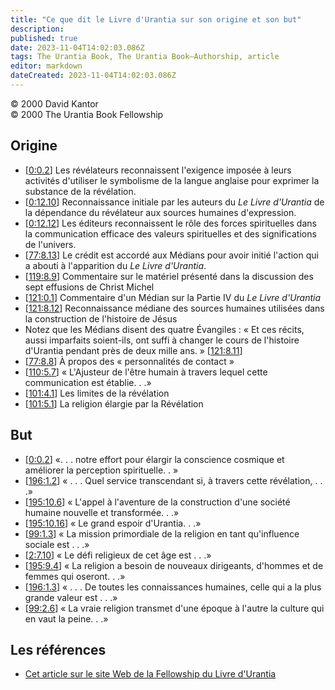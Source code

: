 ```yaml
---
title: "Ce que dit le Livre d'Urantia sur son origine et son but"
description: 
published: true
date: 2023-11-04T14:02:03.086Z
tags: The Urantia Book, The Urantia Book—Authorship, article
editor: markdown
dateCreated: 2023-11-04T14:02:03.086Z
---
```


<p class="v-card v-sheet theme--light grey lighten-3 px-2">© 2000 David Kantor<br>© 2000 The Urantia Book Fellowship</p>

## Origine

- \[[0:0.2](/fr/The_Urantia_Book/0#p0_2)\] Les révélateurs reconnaissent l'exigence imposée à leurs activités d'utiliser le symbolisme de la langue anglaise pour exprimer la substance de la révélation.
- \[[0:12.10](/fr/The_Urantia_Book/0#p12_10)\] Reconnaissance initiale par les auteurs du _Le Livre d'Urantia_ de la dépendance du révélateur aux sources humaines d'expression.
- \[[0:12.12](/fr/The_Urantia_Book/0#p12_12)\] Les éditeurs reconnaissent le rôle des forces spirituelles dans la communication efficace des valeurs spirituelles et des significations de l'univers.
- \[[77:8.13](/fr/The_Urantia_Book/77#p8_13)\] Le crédit est accordé aux Médians pour avoir initié l'action qui a abouti à l'apparition du _Le Livre d'Urantia_.
- \[[119:8.9](/fr/The_Urantia_Book/119#p8_9)\] Commentaire sur le matériel présenté dans la discussion des sept effusions de Christ Michel
- \[[121:0.1](/fr/The_Urantia_Book/121#p0_1)\] Commentaire d'un Médian sur la Partie IV du _Le Livre d'Urantia_
- \[[121:8.12](/fr/The_Urantia_Book/121#p8_12)\] Reconnaissance médiane des sources humaines utilisées dans la construction de l'histoire de Jésus
- Notez que les Médians disent des quatre Évangiles : « Et ces récits, aussi imparfaits soient-ils, ont suffi à changer le cours de l'histoire d'Urantia pendant près de deux mille ans. » \[[121:8.11](/fr/Le_Livre_Urantia/121#p8_11)\]
- \[[77:8.8](/fr/The_Urantia_Book/77#p8_8)\] À propos des « personnalités de contact »
- \[[110:5.7](/fr/The_Urantia_Book/110#p5_7)\] « L'Ajusteur de l'être humain à travers lequel cette communication est établie. . .»
- \[[101:4.1](/fr/The_Urantia_Book/101#p4_1)\] Les limites de la révélation  
- \[[101:5.1](/fr/The_Urantia_Book/101#p5_1)\] La religion élargie par la Révélation  

## But

- \[[0:0.2](/fr/Le_Livre_Urantia/0#p0_2)\] «. . . notre effort pour élargir la conscience cosmique et améliorer la perception spirituelle. . »
- \[[196:1.2](/fr/Le_Livre_Urantia/196#p1_2)\] « . . . Quel service transcendant si, à travers cette révélation, . . .»
- \[[195:10.6](/fr/The_Urantia_Book/195#p10_6)\] « L'appel à l'aventure de la construction d'une société humaine nouvelle et transformée. . .»
- \[[195:10.16](/fr/The_Urantia_Book/195#p10_16)\] « Le grand espoir d'Urantia. . .»
- \[[99:1.3](/fr/The_Urantia_Book/99#p1_3)\] « La mission primordiale de la religion en tant qu'influence sociale est . . .»
- \[[2:7.10](/fr/The_Urantia_Book/2#p7_10)\] « Le défi religieux de cet âge est . . .»
- \[[195:9.4](/fr/The_Urantia_Book/195#p9_4)\] « La religion a besoin de nouveaux dirigeants, d'hommes et de femmes qui oseront. . .»
- \[[196:1.3](/fr/Le_Livre_Urantia/196#p1_3)\] « . . . De toutes les connaissances humaines, celle qui a la plus grande valeur est . . .»
- \[[99:2.6](/fr/The_Urantia_Book/99#p2_6)\] « La vraie religion transmet d'une époque à l'autre la culture qui en vaut la peine. . .»

## Les références

* [Cet article sur le site Web de la Fellowship du Livre d'Urantia](https://archive.urantiabook.org/sources/origin_quotes.htm)